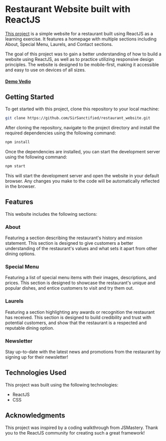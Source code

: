 # Restaurant Website built with ReactJS

[This project](https://restaurant-gericht-sanctified.netlify.app) is a simple website for a restaurant built using ReactJS as a learning exercise. It features a homepage with multiple sections including About, Special Menu, Laurels, and Contact sections.

The goal of this project was to gain a better understanding of how to build a website using ReactJS, as well as to practice utilizing responsive design principles. The website is designed to be mobile-first, making it accessible and easy to use on devices of all sizes.

#### [Demo Vedio](https://www.youtube.com/watch?v=ZgCJg8FuINI)

## Getting Started

To get started with this project, clone this repository to your local machine:

```sh
git clone https://github.com/SirSanctified/restaurant_website.git
```

After cloning the repository, navigate to the project directory and install the required dependencies using the following command:

```sh
npm install
```

Once the dependencies are installed, you can start the development server using the following command:

```sh
npm start
```

This will start the development server and open the website in your default browser. Any changes you make to the code will be automatically reflected in the browser.

## Features

This website includes the following sections:

### About

Featuring a section describing the restaurant's history and mission statement. This section is designed to give customers a better understanding of the restaurant's values and what sets it apart from other dining options.

### Special Menu

Featuring a list of special menu items with their images, descriptions, and prices. This section is designed to showcase the restaurant's unique and popular dishes, and entice customers to visit and try them out.

### Laurels

Featuring a section highlighting any awards or recognition the restaurant has received. This section is designed to build credibility and trust with potential customers, and show that the restaurant is a respected and reputable dining option.

### Newsletter

Stay up-to-date with the latest news and promotions from the restaurant by signing up for their newsletter!

## Technologies Used

This project was built using the following technologies:

- ReactJS
- CSS

## Acknowledgments

This project was inspired by a coding walkthrough from JSMastery. Thank you to the ReactJS community for creating such a great framework!
